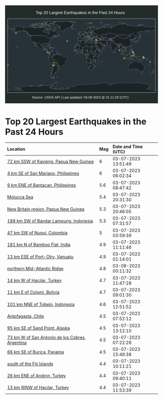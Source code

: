 ![Map](./map.png)

# Top 20 Largest Earthquakes in the Past 24 Hours

| Location | Mag | Date and Time (UTC) |
|:---|:---|:---|
| [72 km SSW of Kavieng, Papua New Guinea](https://earthquake.usgs.gov/earthquakes/eventpage/us7000jhw8) | 6 | 03-07-2023 13:51:49 |
| [4 km SE of San Mariano, Philippines](https://earthquake.usgs.gov/earthquakes/eventpage/us7000jhtd) | 6 | 03-07-2023 06:02:34 |
| [9 km ENE of Bantacan, Philippines](https://earthquake.usgs.gov/earthquakes/eventpage/us7000jhuv) | 5.6 | 03-07-2023 08:47:42 |
| [Molucca Sea](https://earthquake.usgs.gov/earthquakes/eventpage/us7000jhz2) | 5.4 | 03-07-2023 20:31:30 |
| [New Britain region, Papua New Guinea](https://earthquake.usgs.gov/earthquakes/eventpage/us7000jhz7) | 5.3 | 03-07-2023 20:46:05 |
| [188 km SW of Bandar Lampung, Indonesia](https://earthquake.usgs.gov/earthquakes/eventpage/us7000jhua) | 5.3 | 03-07-2023 07:31:57 |
| [47 km SW of Nuquí, Colombia](https://earthquake.usgs.gov/earthquakes/eventpage/us7000jhss) | 5 | 03-07-2023 03:59:39 |
| [181 km N of Bamboo Flat, India](https://earthquake.usgs.gov/earthquakes/eventpage/us7000jhvh) | 4.9 | 03-07-2023 11:11:46 |
| [13 km ESE of Port-Olry, Vanuatu](https://earthquake.usgs.gov/earthquakes/eventpage/us7000jhsd) | 4.9 | 03-07-2023 01:14:01 |
| [northern Mid-Atlantic Ridge](https://earthquake.usgs.gov/earthquakes/eventpage/us7000ji10) | 4.8 | 03-08-2023 00:11:32 |
| [14 km W of Hacılar, Turkey](https://earthquake.usgs.gov/earthquakes/eventpage/us7000jhvn) | 4.7 | 03-07-2023 11:47:28 |
| [11 km E of Colomi, Bolivia](https://earthquake.usgs.gov/earthquakes/eventpage/us7000jhuw) | 4.7 | 03-07-2023 09:01:30 |
| [101 km NNE of Tobelo, Indonesia](https://earthquake.usgs.gov/earthquakes/eventpage/us7000jhw0) | 4.6 | 03-07-2023 12:51:52 |
| [Antofagasta, Chile](https://earthquake.usgs.gov/earthquakes/eventpage/us7000jhuh) | 4.5 | 03-07-2023 07:52:12 |
| [95 km SE of Sand Point, Alaska](https://earthquake.usgs.gov/earthquakes/eventpage/us7000jhw4) | 4.5 | 03-07-2023 13:12:10 |
| [73 km W of San Antonio de los Cobres, Argentina](https://earthquake.usgs.gov/earthquakes/eventpage/us7000jhu8) | 4.5 | 03-07-2023 07:22:26 |
| [66 km SE of Burica, Panama](https://earthquake.usgs.gov/earthquakes/eventpage/us7000jhwm) | 4.5 | 03-07-2023 15:49:38 |
| [south of the Fiji Islands](https://earthquake.usgs.gov/earthquakes/eventpage/us7000jhvf) | 4.4 | 03-07-2023 10:11:21 |
| [26 km ENE of Andırın, Turkey](https://earthquake.usgs.gov/earthquakes/eventpage/us7000jhv7) | 4.4 | 03-07-2023 09:40:11 |
| [13 km WNW of Hacılar, Turkey](https://earthquake.usgs.gov/earthquakes/eventpage/us7000jhvq) | 4.4 | 03-07-2023 11:53:39 |
